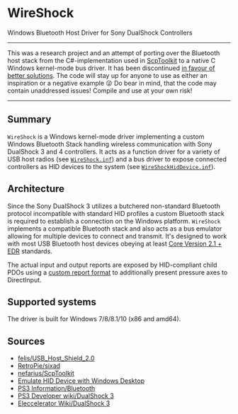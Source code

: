 # WireShock

Windows Bluetooth Host Driver for Sony DualShock Controllers

---

This was a research project and an attempt of porting over the Bluetooth host stack from the C#-implementation used in [ScpToolkit](https://github.com/nefarius/ScpToolkit) to a native C Windows kernel-mode bus driver. It has been discontinued [in favour of better solutions](https://forums.vigem.org/topic/242/bluetooth-filter-driver-for-ds3-compatibility-research-notes). The code will stay up for anyone to use as either an inspiration or a negative example 😜 Do bear in mind, that the code may contain unaddressed issues! Compile and use at your own risk!

---

## Summary

`WireShock` is a Windows kernel-mode driver implementing a custom Windows Bluetooth Stack handling wireless communication with Sony DualShock 3 and 4 controllers. It acts as a function driver for a variety of USB host radios (see [`WireShock.inf`](sys/WireShock.inf)) and a bus driver to expose connected controllers as HID devices to the system (see [`WireShockHidDevice.inf`](sys/WireShockHidDevice.inf)).

## Architecture

Since the Sony DualShock 3 utilizes a butchered non-standard Bluetooth protocol incompatible with standard HID profiles a custom Bluetooth stack is required to establish a connection on the Windows platform. `WireShock` implements a compatible Bluetooth stack and also acts as a bus emulator allowing for multiple devices to connect and transmit. It's designed to work with most USB Bluetooth host devices obeying at least [Core Version 2.1 + EDR](https://www.bluetooth.com/specifications/bluetooth-core-specification/legacy-specifications) standards.

The actual input and output reports are exposed by HID-compliant child PDOs using a [custom report format](common/src/DsHid.c) to additionally present pressure axes to DirectInput.

## Supported systems

The driver is built for Windows 7/8/8.1/10 (x86 and amd64).

## Sources

- [felis/USB_Host_Shield_2.0](<https://github.com/felis/USB_Host_Shield_2.0>)
- [RetroPie/sixad](<https://github.com/RetroPie/sixad>)
- [nefarius/ScpToolkit](<https://github.com/nefarius/ScpToolkit>)
- [Emulate HID Device with Windows Desktop](<https://nadavrub.wordpress.com/2015/07/17/simulate-hid-device-with-windows-desktop/>)
- [PS3 Information/Bluetooth](<https://github.com/felis/USB_Host_Shield_2.0/wiki/-S3-Information#Bluetooth>)
- [PS3 Developer wiki/DualShock 3](<http://www.psdevwiki.com/ps3/DualShock_3>)
- [Eleccelerator Wiki/DualShock 3](<http://eleccelerator.com/wiki/index.php?title=DualShock_3>)
